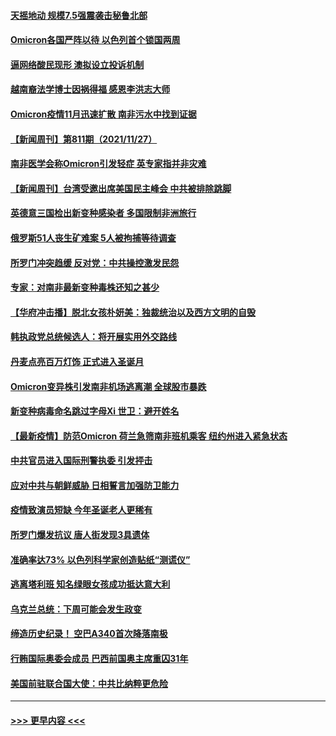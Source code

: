 #### [天摇地动 规模7.5强震袭击秘鲁北部](../pages/prog202/a103279777.md?t=11282301) 
#### [Omicron各国严阵以待 以色列首个锁国两周](../pages/prog202/a103279755.md?t=11282301) 
#### [逼网络酸民现形 澳拟设立投诉机制](../pages/prog202/a103279732.md?t=11282301) 
#### [越南裔法学博士因祸得福 感恩李洪志大师](../pages/prog202/a103279703.md?t=11282301) 
#### [Omicron疫情11月迅速扩散 南非污水中找到证据](../pages/prog202/a103279596.md?t=11282301) 
#### [【新闻周刊】第811期（2021/11/27）](../pages/prog202/a103279543.md?t=11282301) 
#### [南非医学会称Omicron引发轻症 英专家指并非灾难](../pages/prog202/a103279461.md?t=11282301) 
#### [【新闻周刊】台湾受邀出席美国民主峰会 中共被排除跳脚](../pages/prog202/a103279446.md?t=11282301) 
#### [英德意三国检出新变种感染者 多国限制非洲旅行](../pages/prog202/a103279429.md?t=11282301) 
#### [俄罗斯51人丧生矿难案  5人被拘捕等待调查](../pages/prog202/a103279422.md?t=11282301) 
#### [所罗门冲突趋缓 反对党：中共操控激发民怨](../pages/prog202/a103279365.md?t=11282301) 
#### [专家：对南非最新变种毒株还知之甚少](../pages/prog202/a103279355.md?t=11282301) 
#### [【华府冲击播】脱北女孩朴妍美：独裁统治以及西方文明的自毁](../pages/prog202/a103279333.md?t=11282301) 
#### [韩执政党总统候选人：将开展实用外交路线](../pages/prog202/a103279335.md?t=11282301) 
#### [丹麦点亮百万灯饰 正式进入圣诞月](../pages/prog202/a103279337.md?t=11282301) 
#### [Omicron变异株引发南非机场逃离潮 全球股市暴跌](../pages/prog202/a103279254.md?t=11282301) 
#### [新变种病毒命名跳过字母Xi 世卫：避开姓名](../pages/prog202/a103279308.md?t=11282301) 
#### [【最新疫情】防范Omicron  荷兰急筛南非班机乘客 纽约州进入紧急状态](../pages/prog202/a103279251.md?t=11282301) 
#### [中共官员进入国际刑警执委  引发抨击](../pages/prog202/a103279249.md?t=11282301) 
#### [应对中共与朝鲜威胁 日相誓言加强防卫能力](../pages/prog202/a103279227.md?t=11282301) 
#### [疫情致演员短缺 今年圣诞老人更稀有](../pages/prog202/a103279202.md?t=11282301) 
#### [所罗门爆发抗议 唐人街发现3具遗体](../pages/prog202/a103279212.md?t=11282301) 
#### [准确率达73% 以色列科学家创造贴纸“测谎仪”](../pages/prog202/a103279173.md?t=11282301) 
#### [逃离塔利班 知名绿眼女孩成功抵达意大利](../pages/prog202/a103278308.md?t=11282301) 
#### [乌克兰总统：下周可能会发生政变](../pages/prog202/a103279177.md?t=11282301) 
#### [缔造历史纪录！ 空巴A340首次降落南极](../pages/prog202/a103279079.md?t=11282301) 
#### [行贿国际奥委会成员 巴西前国奥主席重囚31年](../pages/prog202/a103279002.md?t=11282301) 
#### [美国前驻联合国大使：中共比纳粹更危险](../pages/prog202/a103278977.md?t=11282301) 

----
#### [ >>> 更早内容 <<< ](../indexes/prog202-earlier.md)

